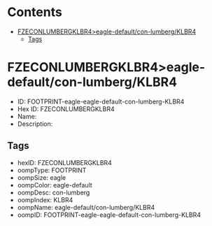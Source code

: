 



Contents
========

* [FZECONLUMBERGKLBR4>eagle-default/con-lumberg/KLBR4](#fzeconlumbergklbr4eagle-defaultcon-lumbergklbr4)
	* [Tags](#tags)

# FZECONLUMBERGKLBR4>eagle-default/con-lumberg/KLBR4

- ID: FOOTPRINT-eagle-eagle-default-con-lumberg-KLBR4
- Hex ID: FZECONLUMBERGKLBR4
- Name: 
- Description: 

## Tags

- hexID: FZECONLUMBERGKLBR4
- oompType: FOOTPRINT
- oompSize: eagle
- oompColor: eagle-default
- oompDesc: con-lumberg
- oompIndex: KLBR4
- oompName: eagle-default/con-lumberg/KLBR4
- oompID: FOOTPRINT-eagle-eagle-default-con-lumberg-KLBR4
